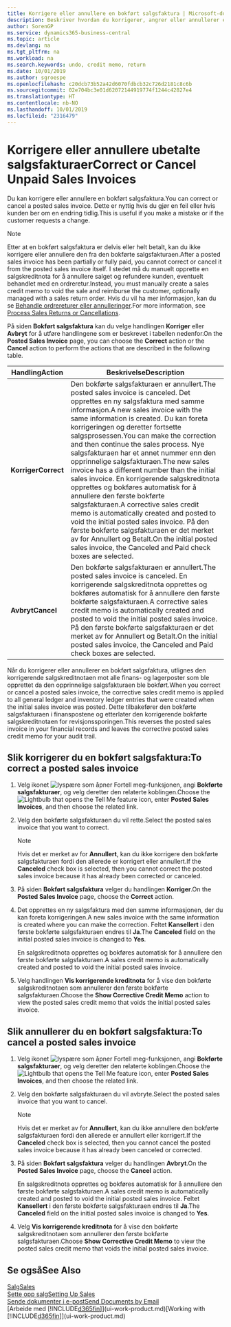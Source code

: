 ```yaml
---
title: Korrigere eller annullere en bokført salgsfaktura | Microsoft-dokumentasjon
description: Beskriver hvordan du korrigerer, angrer eller annullerer en bokført salgsfaktura og utligner en salgskreditnota.
author: SorenGP
ms.service: dynamics365-business-central
ms.topic: article
ms.devlang: na
ms.tgt_pltfrm: na
ms.workload: na
ms.search.keywords: undo, credit memo, return
ms.date: 10/01/2019
ms.author: sgroespe
ms.openlocfilehash: c20dcb73b52a42d6070fdbcb32c726d2181c8c6b
ms.sourcegitcommit: 02e704bc3e01d62072144919774f1244c42827e4
ms.translationtype: HT
ms.contentlocale: nb-NO
ms.lasthandoff: 10/01/2019
ms.locfileid: "2316479"
---
```

# <a name="correct-or-cancel-unpaid-sales-invoices"></a><span data-ttu-id="fc9bc-103">Korrigere eller annullere ubetalte salgsfakturaer</span><span class="sxs-lookup"><span data-stu-id="fc9bc-103">Correct or Cancel Unpaid Sales Invoices</span></span>
<span data-ttu-id="fc9bc-104">Du kan korrigere eller annullere en bokført salgsfaktura.</span><span class="sxs-lookup"><span data-stu-id="fc9bc-104">You can correct or cancel a posted sales invoice.</span></span> <span data-ttu-id="fc9bc-105">Dette er nyttig hvis du gjør en feil eller hvis kunden ber om en endring tidlig.</span><span class="sxs-lookup"><span data-stu-id="fc9bc-105">This is useful if you make a mistake or if the customer requests a change.</span></span>

> [!NOTE]  
>   <span data-ttu-id="fc9bc-106">Etter at en bokført salgsfaktura er delvis eller helt betalt, kan du ikke korrigere eller annullere den fra den bokførte salgsfakturaen.</span><span class="sxs-lookup"><span data-stu-id="fc9bc-106">After a posted sales invoice has been partially or fully paid, you cannot correct or cancel it from the posted sales invoice itself.</span></span> <span data-ttu-id="fc9bc-107">I stedet må du manuelt opprette en salgskreditnota for å annullere salget og refundere kunden, eventuelt behandlet med en ordreretur.</span><span class="sxs-lookup"><span data-stu-id="fc9bc-107">Instead, you must manually create a sales credit memo to void the sale and reimburse the customer, optionally managed with a sales return order.</span></span> <span data-ttu-id="fc9bc-108">Hvis du vil ha mer informasjon, kan du se [Behandle ordrereturer eller annulleringer](sales-how-process-sales-returns-cancellations.md).</span><span class="sxs-lookup"><span data-stu-id="fc9bc-108">For more information, see [Process Sales Returns or Cancellations](sales-how-process-sales-returns-cancellations.md).</span></span>

<span data-ttu-id="fc9bc-109">På siden **Bokført salgsfaktura** kan du velge handlingen **Korriger** eller **Avbryt** for å utføre handlingene som er beskrevet i tabellen nedenfor.</span><span class="sxs-lookup"><span data-stu-id="fc9bc-109">On the **Posted Sales Invoice** page, you can choose the **Correct** action or the **Cancel** action to perform the actions that are described in the following table.</span></span>

| <span data-ttu-id="fc9bc-110">Handling</span><span class="sxs-lookup"><span data-stu-id="fc9bc-110">Action</span></span> | <span data-ttu-id="fc9bc-111">Beskrivelse</span><span class="sxs-lookup"><span data-stu-id="fc9bc-111">Description</span></span> |
| --- | --- |
| <span data-ttu-id="fc9bc-112">**Korriger**</span><span class="sxs-lookup"><span data-stu-id="fc9bc-112">**Correct**</span></span> |<span data-ttu-id="fc9bc-113">Den bokførte salgsfakturaen er annullert.</span><span class="sxs-lookup"><span data-stu-id="fc9bc-113">The posted sales invoice is canceled.</span></span> <span data-ttu-id="fc9bc-114">Det opprettes en ny salgsfaktura med samme informasjon.</span><span class="sxs-lookup"><span data-stu-id="fc9bc-114">A new sales invoice with the same information is created.</span></span> <span data-ttu-id="fc9bc-115">Du kan foreta korrigeringen og deretter fortsette salgsprosessen.</span><span class="sxs-lookup"><span data-stu-id="fc9bc-115">You can make the correction and then continue the sales process.</span></span> <span data-ttu-id="fc9bc-116">Nye salgsfakturaen har et annet nummer enn den opprinnelige salgsfakturaen.</span><span class="sxs-lookup"><span data-stu-id="fc9bc-116">The new sales invoice has a different number than the initial sales invoice.</span></span> <span data-ttu-id="fc9bc-117">En korrigerende salgskreditnota opprettes og bokføres automatisk for å annullere den første bokførte salgsfakturaen.</span><span class="sxs-lookup"><span data-stu-id="fc9bc-117">A corrective sales credit memo is automatically created and posted to void the initial posted sales invoice.</span></span> <span data-ttu-id="fc9bc-118">På den første bokførte salgsfakturaen er det merket av for Annullert og Betalt.</span><span class="sxs-lookup"><span data-stu-id="fc9bc-118">On the initial posted sales invoice, the Canceled and Paid check boxes are selected.</span></span> |
| <span data-ttu-id="fc9bc-119">**Avbryt**</span><span class="sxs-lookup"><span data-stu-id="fc9bc-119">**Cancel**</span></span> |<span data-ttu-id="fc9bc-120">Den bokførte salgsfakturaen er annullert.</span><span class="sxs-lookup"><span data-stu-id="fc9bc-120">The posted sales invoice is canceled.</span></span> <span data-ttu-id="fc9bc-121">En korrigerende salgskreditnota opprettes og bokføres automatisk for å annullere den første bokførte salgsfakturaen.</span><span class="sxs-lookup"><span data-stu-id="fc9bc-121">A corrective sales credit memo is automatically created and posted to void the initial posted sales invoice.</span></span> <span data-ttu-id="fc9bc-122">På den første bokførte salgsfakturaen er det merket av for Annullert og Betalt.</span><span class="sxs-lookup"><span data-stu-id="fc9bc-122">On the initial posted sales invoice, the Canceled and Paid check boxes are selected.</span></span> |

<span data-ttu-id="fc9bc-123">Når du korrigerer eller annullerer en bokført salgsfaktura, utlignes den korrigerende salgskreditnotaen mot alle finans- og lagerposter som ble opprettet da den opprinnelige salgsfakturaen ble bokført.</span><span class="sxs-lookup"><span data-stu-id="fc9bc-123">When you correct or cancel a posted sales invoice, the corrective sales credit memo is applied to all general ledger and inventory ledger entries that were created when the initial sales invoice was posted.</span></span> <span data-ttu-id="fc9bc-124">Dette tilbakefører den bokførte salgsfakturaen i finanspostene og etterlater den korrigerende bokførte salgskreditnotaen for revisjonssporingen.</span><span class="sxs-lookup"><span data-stu-id="fc9bc-124">This reverses the posted sales invoice in your financial records and leaves the corrective posted sales credit memo for your audit trail.</span></span>

## <a name="to-correct-a-posted-sales-invoice"></a><span data-ttu-id="fc9bc-125">Slik korrigerer du en bokført salgsfaktura:</span><span class="sxs-lookup"><span data-stu-id="fc9bc-125">To correct a posted sales invoice</span></span>
1. <span data-ttu-id="fc9bc-126">Velg ikonet ![lyspære som åpner Fortell meg-funksjonen](media/ui-search/search_small.png "Fortell hva du vil gjøre"), angi **Bokførte salgsfakturaer**, og velg deretter den relaterte koblingen.</span><span class="sxs-lookup"><span data-stu-id="fc9bc-126">Choose the ![Lightbulb that opens the Tell Me feature](media/ui-search/search_small.png "Tell me what you want to do") icon, enter **Posted Sales Invoices**, and then choose the related link.</span></span>  
2. <span data-ttu-id="fc9bc-127">Velg den bokførte salgsfakturaen du vil rette.</span><span class="sxs-lookup"><span data-stu-id="fc9bc-127">Select the posted sales invoice that you want to correct.</span></span>

    > [!NOTE]  
    >   <span data-ttu-id="fc9bc-128">Hvis det er merket av for **Annullert**, kan du ikke korrigere den bokførte salgsfakturaen fordi den allerede er korrigert eller annullert.</span><span class="sxs-lookup"><span data-stu-id="fc9bc-128">If the **Canceled** check box is selected, then you cannot correct the posted sales invoice because it has already been corrected or canceled.</span></span>
3. <span data-ttu-id="fc9bc-129">På siden **Bokført salgsfaktura** velger du handlingen **Korriger**.</span><span class="sxs-lookup"><span data-stu-id="fc9bc-129">On the **Posted Sales Invoice** page, choose the **Correct** action.</span></span>  
4. <span data-ttu-id="fc9bc-130">Det opprettes en ny salgsfaktura med den samme informasjonen, der du kan foreta korrigeringen.</span><span class="sxs-lookup"><span data-stu-id="fc9bc-130">A new sales invoice with the same information is created where you can make the correction.</span></span> <span data-ttu-id="fc9bc-131">Feltet **Kansellert** i den første bokførte salgsfakturaen endres til **Ja**.</span><span class="sxs-lookup"><span data-stu-id="fc9bc-131">The **Canceled** field on the initial posted sales invoice is changed to **Yes**.</span></span>

    <span data-ttu-id="fc9bc-132">En salgskreditnota opprettes og bokføres automatisk for å annullere den første bokførte salgsfakturaen.</span><span class="sxs-lookup"><span data-stu-id="fc9bc-132">A sales credit memo is automatically created and posted to void the initial posted sales invoice.</span></span>
5. <span data-ttu-id="fc9bc-133">Velg handlingen **Vis korrigerende kreditnota** for å vise den bokførte salgskreditnotaen som annullerer den første bokførte salgsfakturaen.</span><span class="sxs-lookup"><span data-stu-id="fc9bc-133">Choose the **Show Corrective Credit Memo** action to view the posted sales credit memo that voids the initial posted sales invoice.</span></span>

## <a name="to-cancel-a-posted-sales-invoice"></a><span data-ttu-id="fc9bc-134">Slik annullerer du en bokført salgsfaktura:</span><span class="sxs-lookup"><span data-stu-id="fc9bc-134">To cancel a posted sales invoice</span></span>
1. <span data-ttu-id="fc9bc-135">Velg ikonet ![lyspære som åpner Fortell meg-funksjonen](media/ui-search/search_small.png "Fortell hva du vil gjøre"), angi **Bokførte salgsfakturaer**, og velg deretter den relaterte koblingen.</span><span class="sxs-lookup"><span data-stu-id="fc9bc-135">Choose the ![Lightbulb that opens the Tell Me feature](media/ui-search/search_small.png "Tell me what you want to do") icon, enter **Posted Sales Invoices**, and then choose the related link.</span></span>  
2. <span data-ttu-id="fc9bc-136">Velg den bokførte salgsfakturaen du vil avbryte.</span><span class="sxs-lookup"><span data-stu-id="fc9bc-136">Select the posted sales invoice that you want to cancel.</span></span>

    > [!NOTE]  
    >   <span data-ttu-id="fc9bc-137">Hvis det er merket av for **Annullert**, kan du ikke annullere den bokførte salgsfakturaen fordi den allerede er annullert eller korrigert.</span><span class="sxs-lookup"><span data-stu-id="fc9bc-137">If the **Canceled** check box is selected, then you cannot cancel the posted sales invoice because it has already been canceled or corrected.</span></span>
3. <span data-ttu-id="fc9bc-138">På siden **Bokført salgsfaktura** velger du handlingen **Avbryt**.</span><span class="sxs-lookup"><span data-stu-id="fc9bc-138">On the **Posted Sales Invoice** page, choose the **Cancel** action.</span></span>

    <span data-ttu-id="fc9bc-139">En salgskreditnota opprettes og bokføres automatisk for å annullere den første bokførte salgsfakturaen.</span><span class="sxs-lookup"><span data-stu-id="fc9bc-139">A sales credit memo is automatically created and posted to void the initial posted sales invoice.</span></span> <span data-ttu-id="fc9bc-140">Feltet **Kansellert** i den første bokførte salgsfakturaen endres til **Ja**.</span><span class="sxs-lookup"><span data-stu-id="fc9bc-140">The **Canceled** field on the initial posted sales invoice is changed to **Yes**.</span></span>
4. <span data-ttu-id="fc9bc-141">Velg **Vis korrigerende kreditnota** for å vise den bokførte salgskreditnotaen som annullerer den første bokførte salgsfakturaen.</span><span class="sxs-lookup"><span data-stu-id="fc9bc-141">Choose **Show Corrective Credit Memo** to view the posted sales credit memo that voids the initial posted sales invoice.</span></span>

## <a name="see-also"></a><span data-ttu-id="fc9bc-142">Se også</span><span class="sxs-lookup"><span data-stu-id="fc9bc-142">See Also</span></span>
[<span data-ttu-id="fc9bc-143">Salg</span><span class="sxs-lookup"><span data-stu-id="fc9bc-143">Sales</span></span>](sales-manage-sales.md)  
[<span data-ttu-id="fc9bc-144">Sette opp salg</span><span class="sxs-lookup"><span data-stu-id="fc9bc-144">Setting Up Sales</span></span>](sales-setup-sales.md)  
[<span data-ttu-id="fc9bc-145">Sende dokumenter i e-post</span><span class="sxs-lookup"><span data-stu-id="fc9bc-145">Send Documents by Email</span></span>](ui-how-send-documents-email.md)  
<span data-ttu-id="fc9bc-146">[Arbeide med [!INCLUDE[d365fin](includes/d365fin_md.md)]](ui-work-product.md)</span><span class="sxs-lookup"><span data-stu-id="fc9bc-146">[Working with [!INCLUDE[d365fin](includes/d365fin_md.md)]](ui-work-product.md)</span></span>
